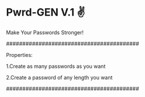 # Pwrd-GEN V.1 ✌

Make Your Passwords Stronger!

#########################################

Properties:

1.Create as many passwords as you want

2.Create a password of any length you want

#########################################

